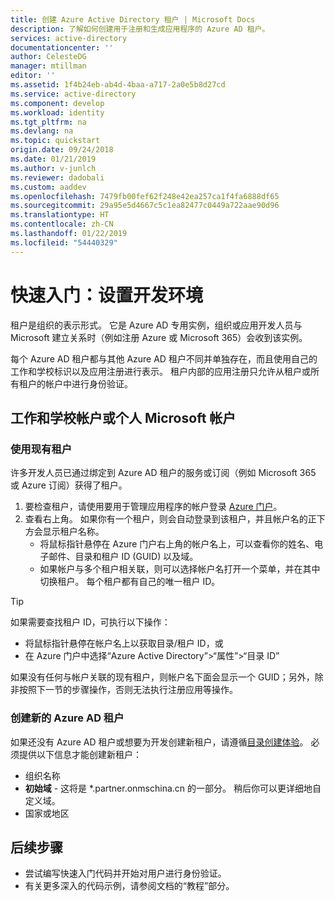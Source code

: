```yaml
---
title: 创建 Azure Active Directory 租户 | Microsoft Docs
description: 了解如何创建用于注册和生成应用程序的 Azure AD 租户。
services: active-directory
documentationcenter: ''
author: CelesteDG
manager: mtillman
editor: ''
ms.assetid: 1f4b24eb-ab4d-4baa-a717-2a0e5b8d27cd
ms.service: active-directory
ms.component: develop
ms.workload: identity
ms.tgt_pltfrm: na
ms.devlang: na
ms.topic: quickstart
origin.date: 09/24/2018
ms.date: 01/21/2019
ms.author: v-junlch
ms.reviewer: dadobali
ms.custom: aaddev
ms.openlocfilehash: 7479fb00fef62f248e42ea257ca1f4fa6888df65
ms.sourcegitcommit: 29a95e5d4667c5c1ea82477c0449a722aae90d96
ms.translationtype: HT
ms.contentlocale: zh-CN
ms.lasthandoff: 01/22/2019
ms.locfileid: "54440329"
---
```

# <a name="quickstart-set-up-a-dev-environment"></a>快速入门：设置开发环境

租户是组织的表示形式。 它是 Azure AD 专用实例，组织或应用开发人员与 Microsoft 建立关系时（例如注册 Azure 或 Microsoft 365）会收到该实例。 

每个 Azure AD 租户都与其他 Azure AD 租户不同并单独存在，而且使用自己的工作和学校标识以及应用注册进行表示。 租户内部的应用注册只允许从租户或所有租户的帐户中进行身份验证。 

## <a name="work-and-school-accounts-or-personal-microsoft-accounts"></a>工作和学校帐户或个人 Microsoft 帐户

### <a name="use-an-existing-tenant"></a>使用现有租户

许多开发人员已通过绑定到 Azure AD 租户的服务或订阅（例如 Microsoft 365 或 Azure 订阅）获得了租户。

1. 要检查租户，请使用要用于管理应用程序的帐户登录 [Azure 门户](https://portal.azure.cn)。
1. 查看右上角。 如果你有一个租户，则会自动登录到该租户，并且帐户名的正下方会显示租户名称。
   - 将鼠标指针悬停在 Azure 门户右上角的帐户名上，可以查看你的姓名、电子邮件、目录和租户 ID (GUID) 以及域。
   - 如果帐户与多个租户相关联，则可以选择帐户名打开一个菜单，并在其中切换租户。 每个租户都有自己的唯一租户 ID。

> [!TIP]
> 如果需要查找租户 ID，可执行以下操作：
- 将鼠标指针悬停在帐户名上以获取目录/租户 ID，或
- 在 Azure 门户中选择“Azure Active Directory”>“属性”>“目录 ID”

如果没有任何与帐户关联的现有租户，则帐户名下面会显示一个 GUID；另外，除非按照下一节的步骤操作，否则无法执行注册应用等操作。

### <a name="create-a-new-azure-ad-tenant"></a>创建新的 Azure AD 租户

如果还没有 Azure AD 租户或想要为开发创建新租户，请遵循[目录创建体验](https://portal.azure.cn/#create/Microsoft.AzureActiveDirectory)。 必须提供以下信息才能创建新租户：

- 组织名称
- **初始域** - 这将是 *.partner.onmschina.cn 的一部分。 稍后你可以更详细地自定义域。 
- 国家或地区

## <a name="next-steps"></a>后续步骤

- 尝试编写快速入门代码并开始对用户进行身份验证。 
- 有关更多深入的代码示例，请参阅文档的“教程”部分。


<!-- Update_Description: wording update -->
